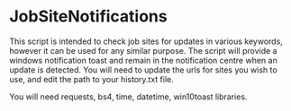 # JobSiteNotifications

This script is intended to check job sites for updates in various keywords, however it can be used for any similar purpose.
The script will provide a windows notification toast and remain in the notification centre when an update is detected.
You will need to update the urls for sites you wish to use, and edit the path to your history.txt file.

You will need requests, bs4, time, datetime, win10toast libraries.

